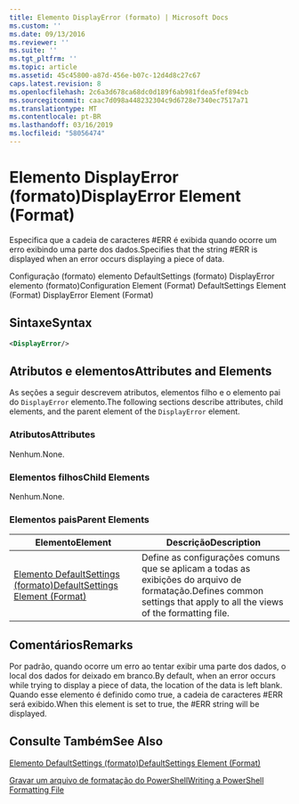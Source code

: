 ```yaml
---
title: Elemento DisplayError (formato) | Microsoft Docs
ms.custom: ''
ms.date: 09/13/2016
ms.reviewer: ''
ms.suite: ''
ms.tgt_pltfrm: ''
ms.topic: article
ms.assetid: 45c45800-a87d-456e-b07c-12d4d8c27c67
caps.latest.revision: 8
ms.openlocfilehash: 2c6a3d678ca68dc0d189f6ab981fdea5fef894cb
ms.sourcegitcommit: caac7d098a448232304c9d6728e7340ec7517a71
ms.translationtype: MT
ms.contentlocale: pt-BR
ms.lasthandoff: 03/16/2019
ms.locfileid: "58056474"
---
```

# <a name="displayerror-element-format"></a><span data-ttu-id="a49e8-102">Elemento DisplayError (formato)</span><span class="sxs-lookup"><span data-stu-id="a49e8-102">DisplayError Element (Format)</span></span>

<span data-ttu-id="a49e8-103">Especifica que a cadeia de caracteres #ERR é exibida quando ocorre um erro exibindo uma parte dos dados.</span><span class="sxs-lookup"><span data-stu-id="a49e8-103">Specifies that the string #ERR is displayed when an error occurs displaying a piece of data.</span></span>

<span data-ttu-id="a49e8-104">Configuração (formato) elemento DefaultSettings (formato) DisplayError elemento (formato)</span><span class="sxs-lookup"><span data-stu-id="a49e8-104">Configuration Element (Format) DefaultSettings Element (Format) DisplayError Element (Format)</span></span>

## <a name="syntax"></a><span data-ttu-id="a49e8-105">Sintaxe</span><span class="sxs-lookup"><span data-stu-id="a49e8-105">Syntax</span></span>

```xml
<DisplayError/>
```

## <a name="attributes-and-elements"></a><span data-ttu-id="a49e8-106">Atributos e elementos</span><span class="sxs-lookup"><span data-stu-id="a49e8-106">Attributes and Elements</span></span>

<span data-ttu-id="a49e8-107">As seções a seguir descrevem atributos, elementos filho e o elemento pai do `DisplayError` elemento.</span><span class="sxs-lookup"><span data-stu-id="a49e8-107">The following sections describe attributes, child elements, and the parent element of the `DisplayError` element.</span></span>

### <a name="attributes"></a><span data-ttu-id="a49e8-108">Atributos</span><span class="sxs-lookup"><span data-stu-id="a49e8-108">Attributes</span></span>

<span data-ttu-id="a49e8-109">Nenhum.</span><span class="sxs-lookup"><span data-stu-id="a49e8-109">None.</span></span>

### <a name="child-elements"></a><span data-ttu-id="a49e8-110">Elementos filhos</span><span class="sxs-lookup"><span data-stu-id="a49e8-110">Child Elements</span></span>

<span data-ttu-id="a49e8-111">Nenhum.</span><span class="sxs-lookup"><span data-stu-id="a49e8-111">None.</span></span>

### <a name="parent-elements"></a><span data-ttu-id="a49e8-112">Elementos pais</span><span class="sxs-lookup"><span data-stu-id="a49e8-112">Parent Elements</span></span>

|<span data-ttu-id="a49e8-113">Elemento</span><span class="sxs-lookup"><span data-stu-id="a49e8-113">Element</span></span>|<span data-ttu-id="a49e8-114">Descrição</span><span class="sxs-lookup"><span data-stu-id="a49e8-114">Description</span></span>|
|-------------|-----------------|
|[<span data-ttu-id="a49e8-115">Elemento DefaultSettings (formato)</span><span class="sxs-lookup"><span data-stu-id="a49e8-115">DefaultSettings Element (Format)</span></span>](./defaultsettings-element-format.md)|<span data-ttu-id="a49e8-116">Define as configurações comuns que se aplicam a todas as exibições do arquivo de formatação.</span><span class="sxs-lookup"><span data-stu-id="a49e8-116">Defines common settings that apply to all the views of the formatting file.</span></span>|

## <a name="remarks"></a><span data-ttu-id="a49e8-117">Comentários</span><span class="sxs-lookup"><span data-stu-id="a49e8-117">Remarks</span></span>

<span data-ttu-id="a49e8-118">Por padrão, quando ocorre um erro ao tentar exibir uma parte dos dados, o local dos dados for deixado em branco.</span><span class="sxs-lookup"><span data-stu-id="a49e8-118">By default, when an error occurs while trying to display a piece of data, the location of the data is left blank.</span></span> <span data-ttu-id="a49e8-119">Quando esse elemento é definido como true, a cadeia de caracteres #ERR será exibido.</span><span class="sxs-lookup"><span data-stu-id="a49e8-119">When this element is set to true, the #ERR string will be displayed.</span></span>

## <a name="see-also"></a><span data-ttu-id="a49e8-120">Consulte Também</span><span class="sxs-lookup"><span data-stu-id="a49e8-120">See Also</span></span>

[<span data-ttu-id="a49e8-121">Elemento DefaultSettings (formato)</span><span class="sxs-lookup"><span data-stu-id="a49e8-121">DefaultSettings Element (Format)</span></span>](./defaultsettings-element-format.md)

[<span data-ttu-id="a49e8-122">Gravar um arquivo de formatação do PowerShell</span><span class="sxs-lookup"><span data-stu-id="a49e8-122">Writing a PowerShell Formatting File</span></span>](./writing-a-powershell-formatting-file.md)
